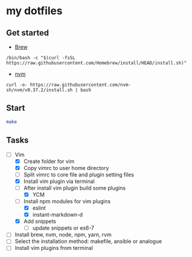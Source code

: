 my dotfiles
=


## Get started
- [Brew](https://brew.sh/)
```
/bin/bash -c "$(curl -fsSL https://raw.githubusercontent.com/Homebrew/install/HEAD/install.sh)"
```

- [nvm](https://github.com/nvm-sh/nvm)
```
curl -o- https://raw.githubusercontent.com/nvm-sh/nvm/v0.37.2/install.sh | bash
```


## Start
```bash
make
```

## Tasks
- [ ] Vim
  - [x] Create folder for vim
  - [x] Copy vimrc to user home directory
  - [ ] Split vimrc to core file and plugin setting files
  - [x] Install vim plugin via terminal
  - [ ] After install vim plugin build some plugins
    - [x] YCM
  - [ ] Install npm modules for vim plugins
    - [x] eslint
    - [x] instant-markdown-d
  - [x] Add snippets
    - [ ] update snippets or es6-7

- [ ] Install brew, nvm, node, npm, yarn, rvm
- [ ] Select the installation method: makefile, ansible or analogue
- [ ] Install vim plugins from terminal
